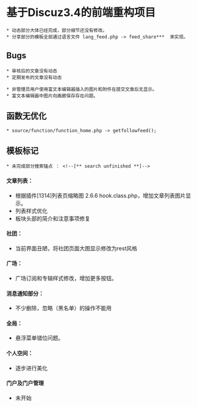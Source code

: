 # 基于Discuz3.4的前端重构项目

	* 动态部分大体已经完成，部分细节还没有修改。
	* 分享部分的模板全部通过语言文件 lang_feed.php -> feed_share***  来实现。
	
## Bugs

    * 审核后的文章没有动态
    * 定期发布的文章没有动态
        
    * 非管理员用户使用富文本编辑器插入的图片和附件在提交文章后无显示。
    * 富文本编辑器中图片向画廊保存存在问题。
    
## 函数无优化

    * source/function/function_home.php -> getfollowfeed();
			

## 模板标记

    * 未完成部分搜索锚点 ： <!--[** search unfinished **]-->

			
#### 文章列表：
* 根据插件[1314]列表页缩略图 2.6.6 hook.class.php，增加文章列表图片显示。
* 列表样式优化
* 板块头部的简介和注意事项修复
		
#### 社团：
* 当前界面丑陋，将社团页面大图显示修改为rest风格
		
#### 广场：
* 广场订阅和专辑样式修改，增加更多按钮。
		
#### 消息通知部分：
* 不少删除，忽略（黑名单）的操作不能用
		
#### 全局：
* 悬浮菜单错位问题。
			
#### 个人空间：
* 逐步进行美化
			
#### 门户及门户管理
* 未开始
